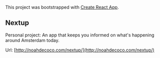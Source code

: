 This project was bootstrapped with [Create React App](https://github.com/facebookincubator/create-react-app).

## Nextup

Personal project: An app that keeps you informed on what's happening around Amsterdam today.

Url: [http://noahdecoco.com/nextup/](http://noahdecoco.com/nextup/)
